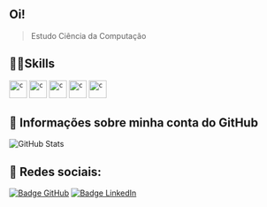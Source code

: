 ## Oi!

> Estudo Ciência da Computação



## 👨‍🎓Skills

<code><img height="32" src= "https://upload.wikimedia.org/wikipedia/commons/thumb/4/48/Windows_logo_-_2012_%28dark_blue%29.svg/2048px-Windows_logo_-_2012_%28dark_blue%29.svg.png" alt="c"/></code>
<code><img height="32" src= "https://upload.wikimedia.org/wikipedia/en/thumb/3/30/Java_programming_language_logo.svg/800px-Java_programming_language_logo.svg.png" alt="c"/></code>
<code><img height="32" src= "https://play-lh.googleusercontent.com/hLl_pWy-rbQgEpBukZrRNvX8K0-Eh5j9IXQ0IK24nvPzLncmJrYgpohQk0BpQrJYg2M" alt="c"/></code>
<code><img height="32" src= "https://www.android.com/static/2016/img/aife/homepage/history/2019_pt_br_1x.jpg" alt="c"/></code>
<code><img height="32" src= "https://th.bing.com/th/id/R.7494e83354e2662240d06630cc31f08d?rik=9tIRLZpYS9oTfQ&pid=ImgRaw&r=0" alt="c"/></code>

## 📰 Informações sobre minha conta do GitHub
![GitHub Stats](https://github-readme-stats.vercel.app/api?username=JuanVPC&show_icons=true)

## 📱 Redes sociais:

[![Badge GitHub](https://img.shields.io/badge/GitHub-100000?style=for-the-badge&logo=github&logoColor=white)](https://github.com/JuanVPC)
[![Badge LinkedIn](https://img.shields.io/badge/LinkedIn-0077B5?style=for-the-badge&logo=linkedin&logoColor=white)](https://br.linkedin.com/in/juan-victor-p-a74253207)
